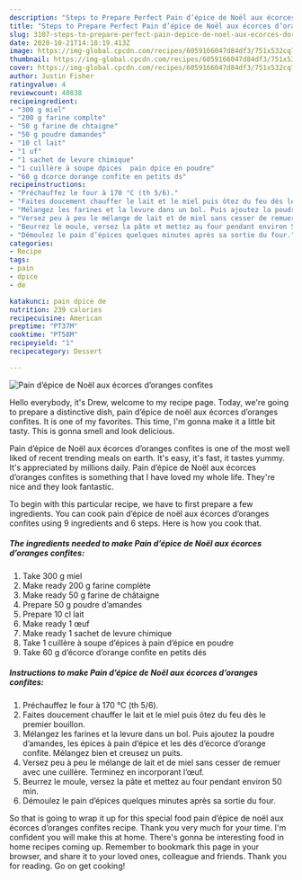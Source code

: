 ```yaml
---
description: "Steps to Prepare Perfect Pain d’épice de Noël aux écorces d’oranges confites"
title: "Steps to Prepare Perfect Pain d’épice de Noël aux écorces d’oranges confites"
slug: 3107-steps-to-prepare-perfect-pain-depice-de-noel-aux-ecorces-doranges-confites
date: 2020-10-21T14:18:19.413Z
image: https://img-global.cpcdn.com/recipes/6059166047d84df3/751x532cq70/pain-depice-de-noel-aux-ecorces-doranges-confites-photo-principale-de-la-recette.jpg
thumbnail: https://img-global.cpcdn.com/recipes/6059166047d84df3/751x532cq70/pain-depice-de-noel-aux-ecorces-doranges-confites-photo-principale-de-la-recette.jpg
cover: https://img-global.cpcdn.com/recipes/6059166047d84df3/751x532cq70/pain-depice-de-noel-aux-ecorces-doranges-confites-photo-principale-de-la-recette.jpg
author: Justin Fisher
ratingvalue: 4
reviewcount: 40838
recipeingredient:
- "300 g miel"
- "200 g farine complte"
- "50 g farine de chtaigne"
- "50 g poudre damandes"
- "10 cl lait"
- "1 uf"
- "1 sachet de levure chimique"
- "1 cuillère à soupe dpices  pain dpice en poudre"
- "60 g dcorce dorange confite en petits ds"
recipeinstructions:
- "Préchauffez le four à 170 °C (th 5/6)."
- "Faites doucement chauffer le lait et le miel puis ôtez du feu dès le premier bouillon."
- "Mélangez les farines et la levure dans un bol. Puis ajoutez la poudre d’amandes, les épices à pain d’épice et les dés d’écorce d’orange confite. Mélangez bien et creusez un puits."
- "Versez peu à peu le mélange de lait et de miel sans cesser de remuer avec une cuillère. Terminez en incorporant l’œuf."
- "Beurrez le moule, versez la pâte et mettez au four pendant environ 50 min."
- "Démoulez le pain d’épices quelques minutes après sa sortie du four."
categories:
- Recipe
tags:
- pain
- dpice
- de

katakunci: pain dpice de 
nutrition: 239 calories
recipecuisine: American
preptime: "PT37M"
cooktime: "PT58M"
recipeyield: "1"
recipecategory: Dessert

---
```



![Pain d’épice de Noël aux écorces d’oranges confites](https://img-global.cpcdn.com/recipes/6059166047d84df3/751x532cq70/pain-depice-de-noel-aux-ecorces-doranges-confites-photo-principale-de-la-recette.jpg)

Hello everybody, it's Drew, welcome to my recipe page. Today, we're going to prepare a distinctive dish, pain d’épice de noël aux écorces d’oranges confites. It is one of my favorites. This time, I'm gonna make it a little bit tasty. This is gonna smell and look delicious.

Pain d’épice de Noël aux écorces d’oranges confites is one of the most well liked of recent trending meals on earth. It's easy, it's fast, it tastes yummy. It's appreciated by millions daily. Pain d’épice de Noël aux écorces d’oranges confites is something that I have loved my whole life. They're nice and they look fantastic.




To begin with this particular recipe, we have to first prepare a few ingredients. You can cook pain d’épice de noël aux écorces d’oranges confites using 9 ingredients and 6 steps. Here is how you cook that.

<!--inarticleads1-->

##### The ingredients needed to make Pain d’épice de Noël aux écorces d’oranges confites:

1. Take 300 g miel
1. Make ready 200 g farine complète
1. Make ready 50 g farine de châtaigne
1. Prepare 50 g poudre d’amandes
1. Prepare 10 cl lait
1. Make ready 1 œuf
1. Make ready 1 sachet de levure chimique
1. Take 1 cuillère à soupe d’épices à pain d’épice en poudre
1. Take 60 g d’écorce d’orange confite en petits dés




<!--inarticleads2-->

##### Instructions to make Pain d’épice de Noël aux écorces d’oranges confites:

1. Préchauffez le four à 170 °C (th 5/6).
1. Faites doucement chauffer le lait et le miel puis ôtez du feu dès le premier bouillon.
1. Mélangez les farines et la levure dans un bol. Puis ajoutez la poudre d’amandes, les épices à pain d’épice et les dés d’écorce d’orange confite. Mélangez bien et creusez un puits.
1. Versez peu à peu le mélange de lait et de miel sans cesser de remuer avec une cuillère. Terminez en incorporant l’œuf.
1. Beurrez le moule, versez la pâte et mettez au four pendant environ 50 min.
1. Démoulez le pain d’épices quelques minutes après sa sortie du four.




So that is going to wrap it up for this special food pain d’épice de noël aux écorces d’oranges confites recipe. Thank you very much for your time. I'm confident you will make this at home. There's gonna be interesting food in home recipes coming up. Remember to bookmark this page in your browser, and share it to your loved ones, colleague and friends. Thank you for reading. Go on get cooking!
